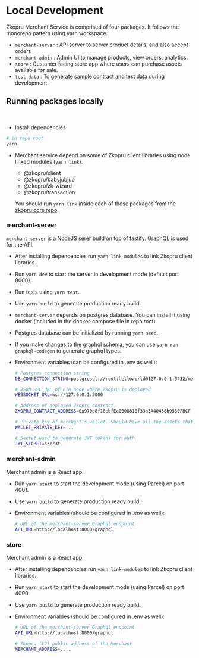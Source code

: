 # Local Development

Zkopru Merchant Service is comprised of four packages. It follows the monorepo pattern using yarn workspace.


- `merchant-server` : API server to server product details, and also accept orders
- `merchant-admin` : Admin UI to manage products, view orders, analytics.
- `store` : Customer facing store app where users can purchase assets available for sale.
- `test-data` : To generate sample contract and test data during development.

## Running packages locally

<br />

- Install dependencies

```sh
# in repo root
yarn
```

- Merchant service depend on some of Zkopru client libraries using node linked modules (`yarn link`).
  
  - @zkopru/client
  - @zkopru/babyjubjub
  - @zkopru/zk-wizard
  - @zkopru/transaction

  You should run `yarn link` inside each of these packages from the [zkopru core repo](https://github.com/zkopru-network/zkopru).


### merchant-server

`merchant-server` is a NodeJS serer build on top of fastify. GraphQL is used for the API.

- After installing dependencies run `yarn link-modules` to link Zkopru client libraries.
- Run `yarn dev` to start the server in development mode (default port 8000).
- Run tests using `yarn test`.
- Use `yarn build` to generate production ready build.
- `merchant-server` depends on postgres database. You can install it using docker (included in the docker-compose file in repo root).
- Postgres database can be initialized by running `yarn seed`.
- If you make changes to the graphql schema, you can use `yarn run graphql-codegen` to generate graphql types.

- Environment variables (can be configured in .env as well):
  ```sh
  # Postgres connection string
  DB_CONNECTION_STRING=postgresql://root:helloworld@127.0.0.1:5432/merchant-service

  # JSON RPC URL of ETH node where Zkopru is deployed
  WEBSOCKET_URL=ws://127.0.0.1:5000

  # Address of deployed Zkopru contract
  ZKOPRU_CONTRACT_ADDRESS=0x970e8f18ebfEa0B08810f33a5A40438b9530FBCF

  # Private key of merchant's wallet. Should have all the assets that would be listed for sale
  WALLET_PRIVATE_KEY=...

  # Secret used to generate JWT tokens for auth
  JWT_SECRET=s3cr3t
  ```

### merchant-admin

Merchant admin is a React app.

- Run `yarn start` to start the development mode (using Parcel) on port 4001.
- Use `yarn build` to generate production ready build.


- Environment variables (should be configured in .env as well):
  ```sh
  # URL of the merchant-server Graphql endpoint
  API_URL=http://localhost:8000/graphql
  ```

### store

Merchant admin is a React app.


- After installing dependencies run `yarn link-modules` to link Zkopru client libraries.
- Run `yarn start` to start the development mode (using Parcel) on port 4000.
- Use `yarn build` to generate production ready build.


- Environment variables (should be configured in .env as well):
  ```sh
  # URL of the merchant-server Graphql endpoint
  API_URL=http://localhost:8000/graphql

  # Zkopru (L2) public address of the Merchant
  MERCHANT_ADDRESS=....
  ```